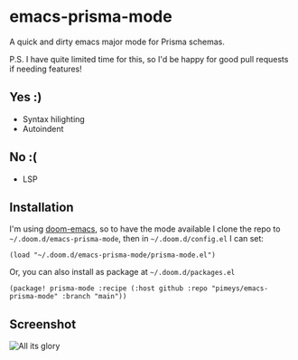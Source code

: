 # emacs-prisma-mode

A quick and dirty emacs major mode for Prisma schemas.

P.S. I have quite limited time for this, so I'd be happy for good pull requests if needing features!

## Yes :)

- Syntax hilighting
- Autoindent

## No :(

- LSP

## Installation

I'm using [doom-emacs](https://github.com/hlissner/doom-emacs), so to have the mode available I clone the repo to `~/.doom.d/emacs-prisma-mode`, then in `~/.doom.d/config.el` I can set:

```elisp
(load "~/.doom.d/emacs-prisma-mode/prisma-mode.el")
```

Or, you can also install as package at `~/.doom.d/packages.el`

```elisp
(package! prisma-mode :recipe (:host github :repo "pimeys/emacs-prisma-mode" :branch "main"))
```

## Screenshot

![All its glory](https://raw.githubusercontent.com/pimeys/emacs-prisma-mode/main/emacs-major-mode.png)
